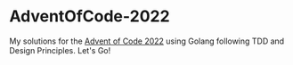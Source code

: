 # AdventOfCode-2022
My solutions for the [Advent of Code 2022](https://adventofcode.com/2022) using Golang following TDD and Design Principles.
Let's Go!
